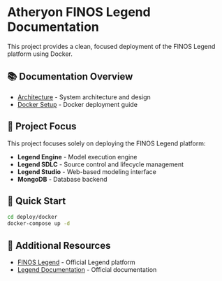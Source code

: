 # Atheryon FINOS Legend Documentation

This project provides a clean, focused deployment of the FINOS Legend platform using Docker.

## 📚 Documentation Overview

- [Architecture](architecture.md) - System architecture and design
- [Docker Setup](../deploy/docker/README_DOCKER.md) - Docker deployment guide

## 🎯 Project Focus

This project focuses solely on deploying the FINOS Legend platform:
- **Legend Engine** - Model execution engine
- **Legend SDLC** - Source control and lifecycle management
- **Legend Studio** - Web-based modeling interface
- **MongoDB** - Database backend

## 🚀 Quick Start

```bash
cd deploy/docker
docker-compose up -d
```

## 📖 Additional Resources

- [FINOS Legend](https://github.com/finos/legend) - Official Legend platform
- [Legend Documentation](https://legend.finos.org/) - Official documentation
